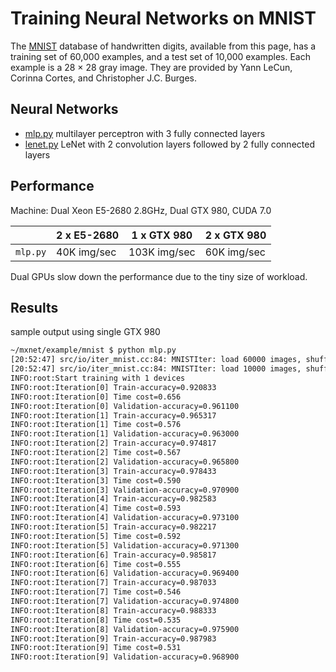 # Training Neural Networks on MNIST

The [MNIST](http://yann.lecun.com/exdb/mnist/) database of handwritten digits,
available from this page, has a training set of 60,000 examples, and a test set
of 10,000 examples. Each example is a 28 × 28 gray image. They are provided by
Yann LeCun, Corinna Cortes, and Christopher J.C. Burges.


## Neural Networks

- [mlp.py](mlp.py) multilayer perceptron with 3 fully connected layers
- [lenet.py](lenet.py) LeNet with 2 convolution layers followed by 2 fully
  connected layers

## Performance

Machine: Dual Xeon E5-2680 2.8GHz, Dual GTX 980, CUDA 7.0

| | 2 x E5-2680 | 1 x GTX 980 | 2 x GTX 980 |
| --- | --- | --- | --- |
| `mlp.py` | 40K img/sec | 103K img/sec | 60K img/sec |

Dual GPUs slow down the performance due to the tiny size of workload.

## Results

sample output using single GTX 980

```bash
~/mxnet/example/mnist $ python mlp.py
[20:52:47] src/io/iter_mnist.cc:84: MNISTIter: load 60000 images, shuffle=1, shape=(100,784)
[20:52:47] src/io/iter_mnist.cc:84: MNISTIter: load 10000 images, shuffle=1, shape=(100,784)
INFO:root:Start training with 1 devices
INFO:root:Iteration[0] Train-accuracy=0.920833
INFO:root:Iteration[0] Time cost=0.656
INFO:root:Iteration[0] Validation-accuracy=0.961100
INFO:root:Iteration[1] Train-accuracy=0.965317
INFO:root:Iteration[1] Time cost=0.576
INFO:root:Iteration[1] Validation-accuracy=0.963000
INFO:root:Iteration[2] Train-accuracy=0.974817
INFO:root:Iteration[2] Time cost=0.567
INFO:root:Iteration[2] Validation-accuracy=0.965800
INFO:root:Iteration[3] Train-accuracy=0.978433
INFO:root:Iteration[3] Time cost=0.590
INFO:root:Iteration[3] Validation-accuracy=0.970900
INFO:root:Iteration[4] Train-accuracy=0.982583
INFO:root:Iteration[4] Time cost=0.593
INFO:root:Iteration[4] Validation-accuracy=0.973100
INFO:root:Iteration[5] Train-accuracy=0.982217
INFO:root:Iteration[5] Time cost=0.592
INFO:root:Iteration[5] Validation-accuracy=0.971300
INFO:root:Iteration[6] Train-accuracy=0.985817
INFO:root:Iteration[6] Time cost=0.555
INFO:root:Iteration[6] Validation-accuracy=0.969400
INFO:root:Iteration[7] Train-accuracy=0.987033
INFO:root:Iteration[7] Time cost=0.546
INFO:root:Iteration[7] Validation-accuracy=0.974800
INFO:root:Iteration[8] Train-accuracy=0.988333
INFO:root:Iteration[8] Time cost=0.535
INFO:root:Iteration[8] Validation-accuracy=0.975900
INFO:root:Iteration[9] Train-accuracy=0.987983
INFO:root:Iteration[9] Time cost=0.531
INFO:root:Iteration[9] Validation-accuracy=0.968900
```
